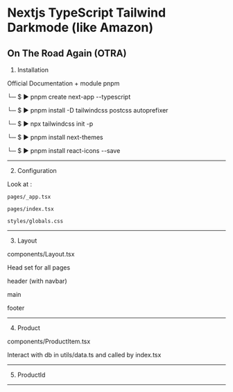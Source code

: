 # Nextjs TypeScript Tailwind Darkmode (like Amazon)

## On The Road Again (OTRA)

1. Installation

Official Documentation + module pnpm

└─ $ ▶ pnpm create next-app --typescript

└─ $ ▶ pnpm install -D tailwindcss postcss autoprefixer

└─ $ ▶ npx tailwindcss init -p

└─ $ ▶ pnpm install next-themes

└─ $ ▶ pnpm install react-icons --save

---

2. Configuration

Look at :

`pages/_app.tsx`

`pages/index.tsx`

`styles/globals.css`

---

3. Layout

components/Layout.tsx

Head set for all pages

header (with navbar)

main

footer

---

4. Product

components/ProductItem.tsx

Interact with db in utils/data.ts and called by index.tsx

---

5. ProductId



---